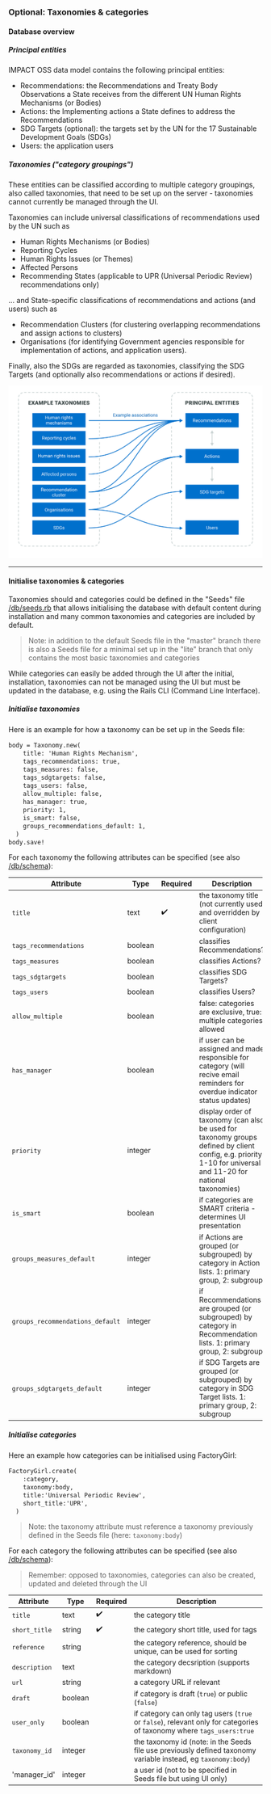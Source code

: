 ### Optional: Taxonomies & categories

#### Database overview

##### Principal entities

IMPACT OSS data model contains the following principal entities:

* Recommendations: the Recommendations and Treaty Body Observations a State receives from the different UN Human Rights Mechanisms (or Bodies)
* Actions: the Implementing actions a State defines to address the Recommendations
* SDG Targets (optional): the targets set by the UN for the 17 Sustainable Development Goals (SDGs)
* Users: the application users

##### Taxonomies ("category groupings")

These entities can be classified according to multiple category groupings, also called taxonomies, that need to be set up on the server - taxonomies cannot currently be managed through the UI.

Taxonomies can include universal classifications of recommendations used by the UN such as

* Human Rights Mechanisms (or Bodies)
* Reporting Cycles
* Human Rights Issues (or Themes)
* Affected Persons
* Recommending States (applicable to UPR (Universal Periodic Review) recommendations only)

... and State-specific classifications of recommendations and actions (and users) such as

* Recommendation Clusters (for clustering overlapping recommendations and assign actions to clusters)
* Organisations (for identifying Government agencies responsible for implementation of actions, and application users).

Finally, also the SDGs are regarded as taxonomies, classifying the SDG Targets (and optionally also recommendations or actions if desired).

![](/assets/categories.png)

---

#### Initialise taxonomies & categories

Taxonomies should and categories could be defined in the "Seeds" file [/db/seeds.rb](https://github.com/impactoss/impactoss-server/blob/master/db/seeds.rb) that allows initialising the database with default content during installation and many common taxonomies and categories are included by default.

> Note: in addition to the default Seeds file in the "master" branch there is also a Seeds file for a minimal set up in the "lite" branch that only contains the most basic taxonomies and categories

While categories can easily be added through the UI after the initial, installation, taxonomies can not be managed using the UI but must be updated in the database, e.g. using the Rails CLI (Command Line Interface).

##### Initialise taxonomies

Here is an example for how a taxonomy can be set up in the Seeds file:

```
body = Taxonomy.new(
    title: 'Human Rights Mechanism',
    tags_recommendations: true,      
    tags_measures: false,
    tags_sdgtargets: false,
    tags_users: false,
    allow_multiple: false,
    has_manager: true,
    priority: 1,
    is_smart: false,
    groups_recommendations_default: 1,
  )
body.save!
```

For each taxonomy the following attributes can be specified (see also [/db/schema](https://github.com/impactoss/impactoss-server/blob/master/db/schema.rb)):

| Attribute | Type | Required | Description |
| --- | --- | --- | --- |
| `title` | text | ✔️ | the taxonomy title (not currently used and overridden by client configuration) |
| `tags_recommendations` | boolean |  | classifies Recommendations? |
| `tags_measures` | boolean |  | classifies Actions? |
| `tags_sdgtargets` | boolean |  | classifies SDG Targets? |
| `tags_users` | boolean |  | classifies Users? |
| `allow_multiple` | boolean |  | false: categories are exclusive, true: multiple categories allowed |
| `has_manager` | boolean |  | if user can be assigned and made responsible for category (will recive email reminders for overdue indicator status updates) |
| `priority` | integer |  | display order of taxonomy (can also be used for taxonomy groups defined by client config, e.g. priority 1-10 for universal and 11-20 for national taxonomies) |
| `is_smart` | boolean |  | if categories are SMART criteria - determines UI presentation |
| `groups_measures_default` | integer |  | if Actions are grouped (or subgrouped) by category in Action lists. 1: primary group, 2: subgroup |
| `groups_recommendations_default` | integer |  | if Recommendations are grouped (or subgrouped) by category in Recommendation lists. 1: primary group, 2: subgroup |
| `groups_sdgtargets_default` | integer |  | if SDG Targets are grouped (or subgrouped) by category in SDG Target lists. 1: primary group, 2: subgroup |

##### Initialise categories

Here an example how categories can be initialised using FactoryGirl:

```
FactoryGirl.create(
    :category,
    taxonomy:body,
    title:'Universal Periodic Review',
    short_title:'UPR',
  )
```

> Note: the taxonomy attribute must reference a taxonomy previously defined in the Seeds file (here: `taxonomy:body`)

For each category the following attributes can be specified (see also [/db/schema](https://github.com/impactoss/impactoss-server/blob/master/db/schema.rb)):

> Remember: opposed to taxonomies, categories can also be created, updated and deleted through the UI

| Attribute | Type | Required | Description |
| --- | --- | --- | --- |
| `title` | text | ✔️ | the category title |
| `short_title` | string | ✔️ | the category short title, used for tags |
| `reference` | string |  | the category reference, should be unique, can be used for sorting |
| `description` | text |  | the category decsription (supports markdown) |
| `url` | string |  | a category URL if relevant |
| `draft` | boolean |  | if category is draft (`true`) or public (`false`) |
| `user_only` | boolean |  | if category can only tag users (`true` or `false`), relevant only for categories of taxonomy where `tags_users:true` |
| `taxonomy_id` | integer |  | the taxonomy id (note: in the Seeds file use previously defined taxonomy variable instead, eg `taxonomy:body`) |
| 'manager_id' | integer |  | a user id (not to be specified in Seeds file but using UI only) |
